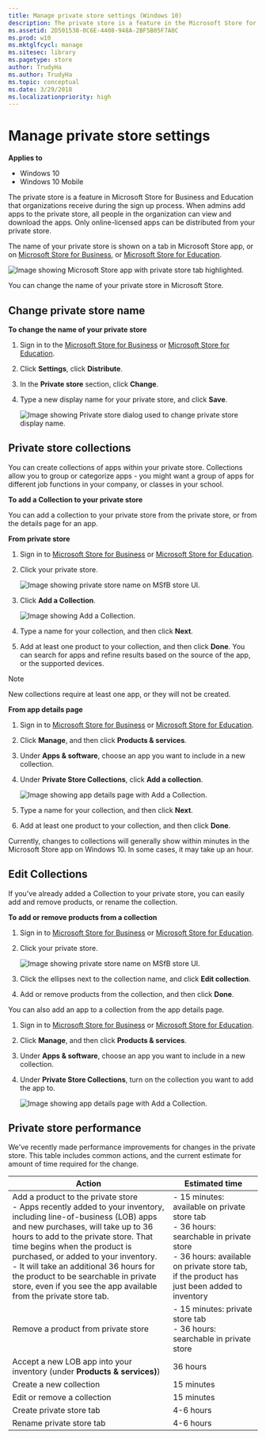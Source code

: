```yaml
---
title: Manage private store settings (Windows 10)
description: The private store is a feature in the Microsoft Store for Business and Microsoft Store for Education that organizations receive during the sign up process.
ms.assetid: 2D501538-0C6E-4408-948A-2BF5B05F7A0C
ms.prod: w10
ms.mktglfcycl: manage
ms.sitesec: library
ms.pagetype: store
author: TrudyHa
ms.author: TrudyHa
ms.topic: conceptual
ms.date: 3/29/2018
ms.localizationpriority: high
---
```


# Manage private store settings

**Applies to**

-   Windows 10
-   Windows 10 Mobile

The private store is a feature in Microsoft Store for Business and Education that organizations receive during the sign up process. When admins add apps to the private store, all people in the organization can view and download the apps. Only online-licensed apps can be distributed from your private store.

The name of your private store is shown on a tab in Microsoft Store app, or on [Microsoft Store for Business](https://businessstore.microsoft.com), or [Microsoft Store for Education](https://educationstore.microsoft.com).

![Image showing Microsoft Store app with private store tab highlighted.](images/wsfb-wsappprivatestore.png)

You can change the name of your private store in Microsoft Store.

## Change private store name
**To change the name of your private store**

1.  Sign in to the [Microsoft Store for Business](http://businessstore.microsoft.com) or [Microsoft Store for Education](https://educationstore.microsoft.com).
2.  Click **Settings**, click **Distribute**.
3.  In the **Private store** section, click **Change**.
4.  Type a new display name for your private store, and click **Save**.

    ![Image showing Private store dialog used to change private store display name.](images/wsfb-renameprivatestore.png)

## Private store collections
You can create collections of apps within your private store. Collections allow you to group or categorize apps - you might want a group of apps for different job functions in your company, or classes in your school. 

**To add a Collection to your private store**

You can add a collection to your private store from the private store, or from the details page for an app.

**From private store** 
1. Sign in to [Microsoft Store for Business](http://businessstore.microsoft.com) or [Microsoft Store for Education](https://educationstore.microsoft.com). 
2. Click your private store.</br>

    ![Image showing private store name on MSfB store UI.](images/msfb-click-private-store.png)
3. Click **Add a Collection**.</br>

    ![Image showing Add a Collection.](images/msfb-add-collection.png)

4. Type a name for your collection, and then click **Next**.
5. Add at least one product to your collection, and then click **Done**. You can search for apps and refine results based on the source of the app, or the supported devices.  

> [!NOTE] 
> New collections require at least one app, or they will not be created. 

**From app details page** 
1. Sign in to [Microsoft Store for Business](http://businessstore.microsoft.com) or [Microsoft Store for Education](https://educationstore.microsoft.com).
2. Click **Manage**, and then click **Products & services**. 
3. Under **Apps & software**, choose an app you want to include in a new collection. 
4. Under **Private Store Collections**, click **Add a collection**. 

    ![Image showing app details page with Add a Collection.](images/msfb-ps-collection-idp.png)

5. Type a name for your collection, and then click **Next**.
6. Add at least one product to your collection, and then click **Done**.

Currently, changes to collections will generally show within minutes in the Microsoft Store app on Windows 10. In some cases, it may take up an hour.

## Edit Collections
If you've already added a Collection to your private store, you can easily add and remove products, or rename the collection. 

**To add or remove products from a collection**  
1. Sign in to [Microsoft Store for Business](http://businessstore.microsoft.com) or [Microsoft Store for Education](https://educationstore.microsoft.com). 
2. Click your private store.</br>

    ![Image showing private store name on MSfB store UI.](images/msfb-click-private-store.png)

3. Click the ellipses next to the collection name, and click **Edit collection**. 
4. Add or remove products from the collection, and then click **Done**. 

You can also add an app to a collection from the app details page. 
1. Sign in to [Microsoft Store for Business](http://businessstore.microsoft.com) or [Microsoft Store for Education](https://educationstore.microsoft.com).
2. Click **Manage**, and then click **Products & services**. 
3. Under **Apps & software**, choose an app you want to include in a new collection. 
4. Under **Private Store Collections**, turn on the collection you want to add the app to.

    ![Image showing app details page with Add a Collection.](images/msfb-ps-collection-idp.png) 

## Private store performance
We've recently made performance improvements for changes in the private store. This table includes common actions, and the current estimate for amount of time required for the change. 

| Action                                                 | Estimated time |
| ------------------------------------------------------ | -------------- |
| Add a product to the private store <br> - Apps recently added to your inventory, including line-of-business (LOB) apps and new purchases, will take up to 36 hours to add to the private store. That time begins when the product is purchased, or added to your inventory. <br> - It will take an additional 36 hours for the product to be searchable in private store, even if you see the app available from the private store tab. | - 15 minutes: available on private store tab <br> - 36 hours: searchable in private store <br> - 36 hours: available on private store tab, if the product has just been added to inventory |
| Remove a product from private store |  - 15 minutes: private store tab <br> - 36 hours: searchable in private store | 
| Accept a new LOB app into your inventory (under **Products & services)**) | 36 hours |
| Create a new collection | 15 minutes|
| Edit or remove a collection | 15 minutes |
| Create private store tab | 4-6 hours |
| Rename private store tab | 4-6 hours | 
